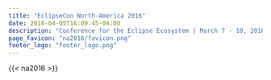 ```yaml
---
title: "EclipseCon North-America 2016"
date: 2018-04-05T16:09:45-04:00
description: "Conference for the Eclipse Ecosystem | March 7 - 10, 2016 | Reston, Virginia"
page_favicon: "na2016/favicon.png"
footer_logo: "footer_logo.png"
---
```


{{< na2016 >}}
